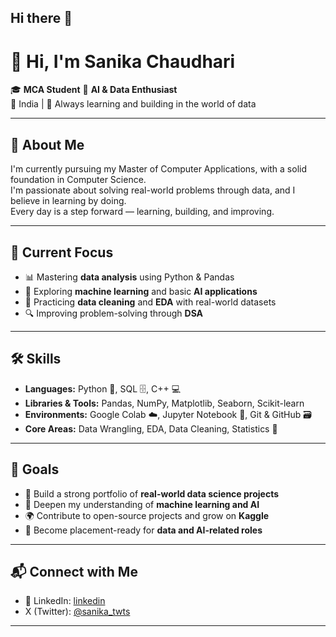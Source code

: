 ## Hi there 👋

# 👋 Hi, I'm Sanika Chaudhari

🎓 **MCA Student** 🤖 **AI & Data Enthusiast**  
📍 India | 🌱 Always learning and building in the world of data

---

## 🧠 About Me

I'm currently pursuing my Master of Computer Applications, with a solid foundation in Computer Science.  
I'm passionate about solving real-world problems through data, and I believe in learning by doing.  
Every day is a step forward — learning, building, and improving.

---

## 🚀 Current Focus

- 📊 Mastering **data analysis** using Python & Pandas  
- 🤖 Exploring **machine learning** and basic **AI applications**  
- 🧹 Practicing **data cleaning** and **EDA** with real-world datasets  
- 🔍 Improving problem-solving through **DSA**

---

## 🛠️ Skills

- **Languages:** Python 🐍, SQL 🗄️, C++ 💻  
- **Libraries & Tools:** Pandas, NumPy, Matplotlib, Seaborn, Scikit-learn  
- **Environments:** Google Colab ☁️, Jupyter Notebook 📒, Git & GitHub 🗃️  
- **Core Areas:** Data Wrangling, EDA, Data Cleaning, Statistics 📐

---

## 🎯 Goals

- 📁 Build a strong portfolio of **real-world data science projects**  
- 🧠 Deepen my understanding of **machine learning and AI**  
- 🌍 Contribute to open-source projects and grow on **Kaggle**  
- 💼 Become placement-ready for **data and AI-related roles**

---

## 📬 Connect with Me

- 🔗 LinkedIn: [linkedin](https://linkedin.com/in/sanikachaudhari)  
- X (Twitter): [@sanika_twts](https://twitter.com/sanika_twts)

---

